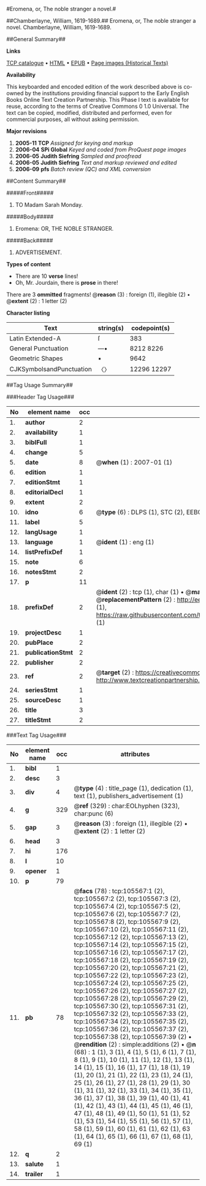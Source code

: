 #Eromena, or, The noble stranger a novel.#

##Chamberlayne, William, 1619-1689.##
Eromena, or, The noble stranger a novel.
Chamberlayne, William, 1619-1689.

##General Summary##

**Links**

[TCP catalogue](http://www.ota.ox.ac.uk/tcp/)  • 
[HTML](http://tei.it.ox.ac.uk/tcp/Texts-HTML/free/A31/A31611.html)  • 
[EPUB](http://tei.it.ox.ac.uk/tcp/Texts-EPUB/free/A31/A31611.epub) • 
[Page images (Historical Texts)](https://data.historicaltexts.jisc.ac.uk/view?pubId=eebo-16973382e&pageId=eebo-16973382e-105567-1)

**Availability**

This keyboarded and encoded edition of the
	       work described above is co-owned by the institutions
	       providing financial support to the Early English Books
	       Online Text Creation Partnership. This Phase I text is
	       available for reuse, according to the terms of Creative
	       Commons 0 1.0 Universal. The text can be copied,
	       modified, distributed and performed, even for
	       commercial purposes, all without asking permission.

**Major revisions**

1. __2005-11__ __TCP__ *Assigned for keying and markup*
1. __2006-04__ __SPi Global__ *Keyed and coded from ProQuest page images*
1. __2006-05__ __Judith Siefring__ *Sampled and proofread*
1. __2006-05__ __Judith Siefring__ *Text and markup reviewed and edited*
1. __2006-09__ __pfs__ *Batch review (QC) and XML conversion*

##Content Summary##

#####Front#####

1. TO Madam Sarah Monday.

#####Body#####

1. Eromena: OR, THE NOBLE STRANGER.

#####Back#####

1. ADVERTISEMENT.

**Types of content**

  * There are 10 **verse** lines!
  * Oh, Mr. Jourdain, there is **prose** in there!

There are 3 **ommitted** fragments! 
 @__reason__ (3) : foreign (1), illegible (2)  •  @__extent__ (2) : 1 letter (2)

**Character listing**


|Text|string(s)|codepoint(s)|
|---|---|---|
|Latin Extended-A|ſ|383|
|General Punctuation|—•|8212 8226|
|Geometric Shapes|▪|9642|
|CJKSymbolsandPunctuation|〈〉|12296 12297|

##Tag Usage Summary##

###Header Tag Usage###

|No|element name|occ|attributes|
|---|---|---|---|
|1.|__author__|2||
|2.|__availability__|1||
|3.|__biblFull__|1||
|4.|__change__|5||
|5.|__date__|8| @__when__ (1) : 2007-01 (1)|
|6.|__edition__|1||
|7.|__editionStmt__|1||
|8.|__editorialDecl__|1||
|9.|__extent__|2||
|10.|__idno__|6| @__type__ (6) : DLPS (1), STC (2), EEBO-CITATION (1), OCLC (1), VID (1)|
|11.|__label__|5||
|12.|__langUsage__|1||
|13.|__language__|1| @__ident__ (1) : eng (1)|
|14.|__listPrefixDef__|1||
|15.|__note__|6||
|16.|__notesStmt__|2||
|17.|__p__|11||
|18.|__prefixDef__|2| @__ident__ (2) : tcp (1), char (1)  •  @__matchPattern__ (2) : ([0-9\-]+):([0-9IVX]+) (1), (.+) (1)  •  @__replacementPattern__ (2) : http://eebo.chadwyck.com/downloadtiff?vid=$1&page=$2 (1), https://raw.githubusercontent.com/textcreationpartnership/Texts/master/tcpchars.xml#$1 (1)|
|19.|__projectDesc__|1||
|20.|__pubPlace__|2||
|21.|__publicationStmt__|2||
|22.|__publisher__|2||
|23.|__ref__|2| @__target__ (2) : https://creativecommons.org/publicdomain/zero/1.0/ (1), http://www.textcreationpartnership.org/docs/. (1)|
|24.|__seriesStmt__|1||
|25.|__sourceDesc__|1||
|26.|__title__|3||
|27.|__titleStmt__|2||


###Text Tag Usage###

|No|element name|occ|attributes|
|---|---|---|---|
|1.|__bibl__|1||
|2.|__desc__|3||
|3.|__div__|4| @__type__ (4) : title_page (1), dedication (1), text (1), publishers_advertisement (1)|
|4.|__g__|329| @__ref__ (329) : char:EOLhyphen (323), char:punc (6)|
|5.|__gap__|3| @__reason__ (3) : foreign (1), illegible (2)  •  @__extent__ (2) : 1 letter (2)|
|6.|__head__|3||
|7.|__hi__|176||
|8.|__l__|10||
|9.|__opener__|1||
|10.|__p__|79||
|11.|__pb__|78| @__facs__ (78) : tcp:105567:1 (2), tcp:105567:2 (2), tcp:105567:3 (2), tcp:105567:4 (2), tcp:105567:5 (2), tcp:105567:6 (2), tcp:105567:7 (2), tcp:105567:8 (2), tcp:105567:9 (2), tcp:105567:10 (2), tcp:105567:11 (2), tcp:105567:12 (2), tcp:105567:13 (2), tcp:105567:14 (2), tcp:105567:15 (2), tcp:105567:16 (2), tcp:105567:17 (2), tcp:105567:18 (2), tcp:105567:19 (2), tcp:105567:20 (2), tcp:105567:21 (2), tcp:105567:22 (2), tcp:105567:23 (2), tcp:105567:24 (2), tcp:105567:25 (2), tcp:105567:26 (2), tcp:105567:27 (2), tcp:105567:28 (2), tcp:105567:29 (2), tcp:105567:30 (2), tcp:105567:31 (2), tcp:105567:32 (2), tcp:105567:33 (2), tcp:105567:34 (2), tcp:105567:35 (2), tcp:105567:36 (2), tcp:105567:37 (2), tcp:105567:38 (2), tcp:105567:39 (2)  •  @__rendition__ (2) : simple:additions (2)  •  @__n__ (68) : 1 (1), 3 (1), 4 (1), 5 (1), 6 (1), 7 (1), 8 (1), 9 (1), 10 (1), 11 (1), 12 (1), 13 (1), 14 (1), 15 (1), 16 (1), 17 (1), 18 (1), 19 (1), 20 (1), 21 (1), 22 (1), 23 (1), 24 (1), 25 (1), 26 (1), 27 (1), 28 (1), 29 (1), 30 (1), 31 (1), 32 (1), 33 (1), 34 (1), 35 (1), 36 (1), 37 (1), 38 (1), 39 (1), 40 (1), 41 (1), 42 (1), 43 (1), 44 (1), 45 (1), 46 (1), 47 (1), 48 (1), 49 (1), 50 (1), 51 (1), 52 (1), 53 (1), 54 (1), 55 (1), 56 (1), 57 (1), 58 (1), 59 (1), 60 (1), 61 (1), 62 (1), 63 (1), 64 (1), 65 (1), 66 (1), 67 (1), 68 (1), 69 (1)|
|12.|__q__|2||
|13.|__salute__|1||
|14.|__trailer__|1||
